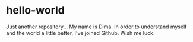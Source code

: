 # hello-world
Just another repository...
My name is Dima. In order to understand myself and the world a little better, I've joined Github. Wish me luck.
